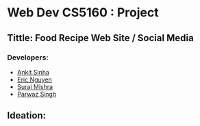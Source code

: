 # Web Dev CS5160 : Project
## Tittle: Food Recipe Web Site / Social Media 

### Developers:
 - [Ankit Sinha](https://github.com/Ank-22)  
 - [Eric Nguyen](https://github.com/enguyen11)
 - [Suraj Mishra](https://github.com/sm5689)
 - [Parwaz Singh](https://github.com/Parwazsingh) 

 ## Ideation:
 